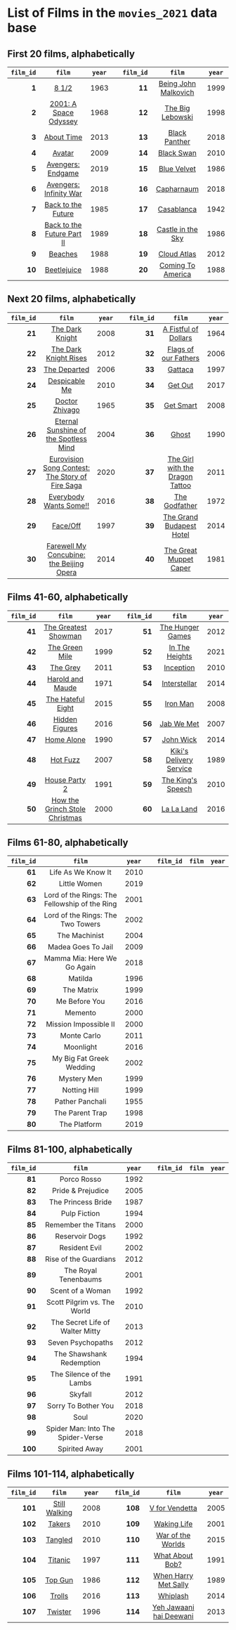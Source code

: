# List of Films in the `movies_2021` data base

## First 20 films, alphabetically

`film_id` | `film` | `year` | | `film_id` | `film` | `year`
------: | :-----: | ----- | --- | ------: | :-----: | -----
**1** |	[8 1/2](https://www.imdb.com/title/tt0056801/) |	1963 | | **11** | [Being John Malkovich](https://www.imdb.com/title/tt0120601/) | 1999
**2** |	[2001: A Space Odyssey](https://www.imdb.com/title/tt0062622/) |	1968 | | **12**	| [The Big Lebowski](https://www.imdb.com/title/tt0118715/) | 1998
**3** | [About Time](https://www.imdb.com/title/tt2194499/) | 2013 | | **13** | [Black Panther](https://www.imdb.com/title/tt1825683/)	| 2018
**4** | [Avatar](https://www.imdb.com/title/tt0499549/) | 2009 | | **14** | [Black Swan](https://www.imdb.com/title/tt0947798/) |	2010
**5** | [Avengers: Endgame](https://www.imdb.com/title/tt4154796/) | 2019 | | **15** | [Blue Velvet](https://www.imdb.com/title/tt0090756/) |	1986
**6** | [Avengers: Infinity War](https://www.imdb.com/title/tt4154756/) | 2018 | | **16** | [Capharnaum](https://www.imdb.com/title/tt8267604/)	| 2018
**7** | [Back to the Future](https://www.imdb.com/title/tt0088763/) | 1985 | | **17** | [Casablanca](https://www.imdb.com/title/tt0034583/) | 1942
**8** | [Back to the Future Part II](https://www.imdb.com/title/tt0096874/) | 1989 | | **18** | [Castle in the Sky](https://www.imdb.com/title/tt0092067/) | 1986
**9** |	[Beaches](https://www.imdb.com/title/tt0094715/)	| 1988 | | **19** | [Cloud Atlas](https://www.imdb.com/title/tt1371111/) |	2012
**10** | [Beetlejuice](https://www.imdb.com/title/tt0094721/) | 1988 | | **20** | [Coming To America](https://www.imdb.com/title/tt0094898/) | 1988

## Next 20 films, alphabetically

`film_id` | `film` | `year` | | `film_id` | `film` | `year`
------: | :-----: | ----- | --- | ------: | :-----: | -----
**21** | [The Dark Knight](https://www.imdb.com/title/tt0468569/) | 2008 | | **31** | [A Fistful of Dollars](https://www.imdb.com/title/tt0058461/) | 1964
**22** | [The Dark Knight Rises](https://www.imdb.com/title/tt1345836/) | 2012 | | **32** | [Flags of our Fathers](https://www.imdb.com/title/tt0418689/) | 2006
**23** | [The Departed](https://www.imdb.com/title/tt0407887/) | 2006 | | **33** | [Gattaca](https://www.imdb.com/title/tt0119177/) | 1997
**24** | [Despicable Me](https://www.imdb.com/title/tt1323594/) | 2010 | | **34** | [Get Out](https://www.imdb.com/title/tt5052448/) | 2017
**25** | [Doctor Zhivago](https://www.imdb.com/title/tt0059113/) | 1965 | | **35** | [Get Smart](https://www.imdb.com/title/tt0425061/) | 2008
**26** | [Eternal Sunshine of the Spotless Mind](https://www.imdb.com/title/tt0338013/) | 2004 | | **36** | [Ghost](https://www.imdb.com/title/tt0099653/) | 1990
**27** | [Eurovision Song Contest: The Story of Fire Saga](https://www.imdb.com/title/tt8580274/) | 2020 | | **37** | [The Girl with the Dragon Tattoo](https://www.imdb.com/title/tt1568346/) | 2011
**28** | [Everybody Wants Some!!](https://www.imdb.com/title/tt2937696/) | 2016 | | **38** | [The Godfather](https://www.imdb.com/title/tt0068646/) | 1972
**29** | [Face/Off](https://www.imdb.com/title/tt0119094/) | 1997 | | **39** | [The Grand Budapest Hotel](https://www.imdb.com/title/tt2278388/) | 2014
**30** | [Farewell My Concubine: the Beijing Opera](https://www.imdb.com/title/tt7435474/) | 2014 | | **40** | [The Great Muppet Caper](https://www.imdb.com/title/tt0082474/) | 1981

## Films 41-60, alphabetically

`film_id` | `film` | `year` | | `film_id` | `film` | `year`
------: | :-----: | ----- | --- | ------: | :-----: | -----
**41** | [The Greatest Showman](https://www.imdb.com/title/tt1485796/) | 2017 | | **51** | [The Hunger Games](https://www.imdb.com/title/tt1392170/) | 2012
**42** | [The Green Mile](https://www.imdb.com/title/tt0120689/) | 1999 | | **52** | [In The Heights](https://www.imdb.com/title/tt1321510/) | 2021
**43** | [The Grey](https://www.imdb.com/title/tt1601913/) | 2011 | | **53** | [Inception](https://www.imdb.com/title/tt1375666/) | 2010
**44** | [Harold and Maude](https://www.imdb.com/title/tt0067185/) | 1971 | | **54** | [Interstellar](https://www.imdb.com/title/tt0816692/) | 2014
**45** | [The Hateful Eight](https://www.imdb.com/title/tt3460252/) | 2015 | | **55** | [Iron Man](https://www.imdb.com/title/tt0371746/) | 2008
**46** | [Hidden Figures](https://www.imdb.com/title/tt4846340/) | 2016 | | **56** | [Jab We Met](https://www.imdb.com/title/tt1093370/) | 2007
**47** | [Home Alone](https://www.imdb.com/title/tt0099785/) | 1990 | | **57** | [John Wick](https://www.imdb.com/title/tt2911666/) | 2014
**48** | [Hot Fuzz](https://www.imdb.com/title/tt0425112/) | 2007 | | **58** | [Kiki's Delivery Service](https://www.imdb.com/title/tt0097814/) | 1989
**49** | [House Party 2](https://www.imdb.com/title/tt0102065/) | 1991 | | **59** | [The King's Speech](https://www.imdb.com/title/tt1504320/) | 2010
**50** | [How the Grinch Stole Christmas](https://www.imdb.com/title/tt0170016/) | 2000 | | **60** | [La La Land](https://www.imdb.com/title/tt3783958/) | 2016

## Films 61-80, alphabetically

`film_id` | `film` | `year` | | `film_id` | `film` | `year`
------: | :-----: | ----- | --- | ------: | :-----: | -----
**61** | Life As We Know It | 2010 | | 
**62** | Little Women | 2019 | | 
**63** | Lord of the Rings: The Fellowship of the Ring | 2001 | | 
**64** | Lord of the Rings: The Two Towers | 2002 | | 
**65** | The Machinist | 2004 | | 
**66** | Madea Goes To Jail | 2009 | | 
**67** | Mamma Mia: Here We Go Again | 2018 | | 
**68** | Matilda | 1996 | | 
**69** | The Matrix | 1999 | | 
**70** | Me Before You | 2016 | | 
**71** | Memento | 2000
**72** | Mission Impossible II | 2000
**73** | Monte Carlo | 2011
**74** | Moonlight | 2016
**75** | My Big Fat Greek Wedding | 2002
**76** | Mystery Men | 1999
**77** | Notting Hill | 1999
**78** | Pather Panchali | 1955
**79** | The Parent Trap | 1998
**80** | The Platform | 2019

## Films 81-100, alphabetically

`film_id` | `film` | `year` | | `film_id` | `film` | `year`
------: | :-----: | ----- | --- | ------: | :-----: | -----
**81** | Porco Rosso | 1992 | | 
**82** | Pride & Prejudice | 2005 | | 
**83** | The Princess Bride | 1987 | | 
**84** | Pulp Fiction | 1994 | | 
**85** | Remember the Titans | 2000 | | 
**86** | Reservoir Dogs | 1992 | | 
**87** | Resident Evil | 2002 | | 
**88** | Rise of the Guardians | 2012 | | 
**89** | The Royal Tenenbaums | 2001 | | 
**90** | Scent of a Woman | 1992 | | 
**91** | Scott Pilgrim vs. The World | 2010
**92** | The Secret Life of Walter Mitty | 2013
**93** | Seven Psychopaths | 2012
**94** | The Shawshank Redemption | 1994
**95** | The Silence of the Lambs | 1991
**96** | Skyfall | 2012
**97** | Sorry To Bother You | 2018
**98** | Soul | 2020
**99** | Spider Man: Into The Spider-Verse | 2018
**100** | Spirited Away | 2001

## Films 101-114, alphabetically

`film_id` | `film` | `year` | | `film_id` | `film` | `year`
------: | :-----: | ----- | --- | ------: | :-----: | -----
**101** | [Still Walking](https://www.imdb.com/title/tt1087578/) | 2008 | | **108** | [V for Vendetta](https://www.imdb.com/title/tt0434409/) | 2005
**102** | [Takers](https://www.imdb.com/title/tt1135084/) | 2010 | | **109** | [Waking Life](https://www.imdb.com/title/tt0243017/) | 2001
**103** | [Tangled](https://www.imdb.com/title/tt0398286/) | 2010 | | **110** | [War of the Worlds](https://www.imdb.com/title/tt0407304/) | 2015
**104** | [Titanic](https://www.imdb.com/title/tt0120338/) | 1997 | | **111** | [What About Bob?](https://www.imdb.com/title/tt0103241/) | 1991
**105** | [Top Gun](https://www.imdb.com/title/tt0092099/) | 1986 | | **112** | [When Harry Met Sally](https://www.imdb.com/title/tt0098635/) | 1989
**106** | [Trolls](https://www.imdb.com/title/tt1679335/) | 2016 | | **113** | [Whiplash](https://www.imdb.com/title/tt2582802/) | 2014
**107** | [Twister](https://www.imdb.com/title/tt0117998/) | 1996 | | **114** | [Yeh Jawaani hai Deewani](https://www.imdb.com/title/tt2178470/) | 2013

